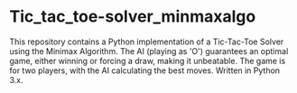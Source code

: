 # Tic_tac_toe-solver_minmaxalgo
This repository contains a Python implementation of a Tic-Tac-Toe Solver using the Minimax Algorithm. The AI (playing as 'O') guarantees an optimal game, either winning or forcing a draw, making it unbeatable. The game is for two players, with the AI calculating the best moves. Written in Python 3.x.
